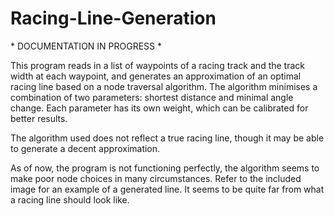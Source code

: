 # Racing-Line-Generation
 \* DOCUMENTATION IN PROGRESS *
 
This program reads in a list of waypoints of a racing track and the track width at each waypoint, and generates an approximation of an optimal racing line based on a node traversal algorithm. The algorithm minimises a combination of two parameters: shortest distance and minimal angle change. Each parameter has its own weight, which can be calibrated for better results.

The algorithm used does not reflect a true racing line, though it may be able to generate a decent approximation.

As of now, the program is not functioning perfectly, the algorithm seems to make poor node choices in many circumstances. Refer to the included image for an example of a generated line. It seems to be quite far from what a racing line should look like.
